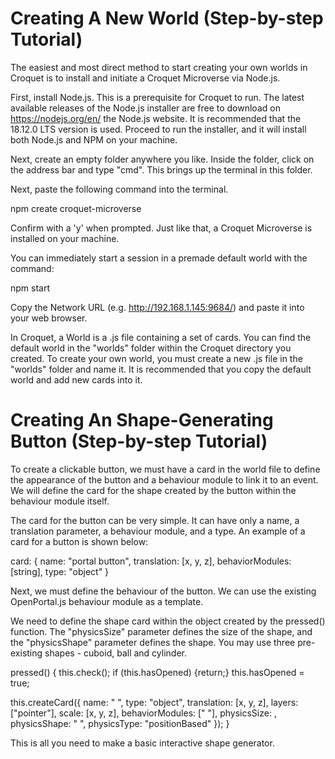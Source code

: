 # Creating A New World (Step-by-step Tutorial)

The easiest and most direct method to start creating your own worlds in Croquet is to install and initiate a Croquet Microverse via Node.js. 

First, install Node.js. This is a prerequisite for Croquet to run. The latest available releases of the Node.js installer are free to download on https://nodejs.org/en/ the Node.js website. It is recommended that the 18.12.0 LTS version is used. Proceed to run the installer, and it will install both Node.js and NPM on your machine. 

Next, create an empty folder anywhere you like. Inside the folder, click on the address bar and type "cmd". This brings up the terminal in this folder. 

Next, paste the following command into the terminal.

npm create croquet-microverse

Confirm with a 'y' when prompted. Just like that, a Croquet Microverse is installed on your machine. 

You can immediately start a session in a premade default world with the command:

npm start

Copy the Network URL (e.g. http://192.168.1.145:9684/) and paste it into your web browser. 

In Croquet, a World is a .js file containing a set of cards. You can find the default world in the "worlds" folder within the Croquet directory you created. To create your own world, you must create a new .js file in the "worlds" folder and name it. It is recommended that you copy the default world and add new cards into it.


# Creating An Shape-Generating Button (Step-by-step Tutorial)

To create a clickable button, we must have a card in the world file to define the appearance of the button and a behaviour module to link it to an event. We will define the card for the shape created by the button within the behaviour module itself.

The card for the button can be very simple. It can have only a name, a translation parameter, a behaviour module, and a type. An example of a card for a button is shown below:

card: {
  name: "portal button",
  translation: [x, y, z],
  behaviorModules: [string],
  type: "object"
}

Next, we must define the behaviour of the button. We can use the existing OpenPortal.js behaviour module as a template.

We need to define the shape card within the object created by the pressed() function. The "physicsSize" parameter defines the size of the shape, and the "physicsShape" parameter defines the shape. You may use three pre-existing shapes - cuboid, ball and cylinder.

pressed() {
    this.check();
    if (this.hasOpened) {return;}
    this.hasOpened = true;

this.createCard({
    name: " ",
    type: "object",
    translation: [x, y, z],
    layers: ["pointer"],
    scale: [x, y, z],
    behaviorModules: [" "],
    physicsSize:  ,
    physicsShape: " ",
    physicsType: "positionBased"
  });
}

This is all you need to make a basic interactive shape generator. 
